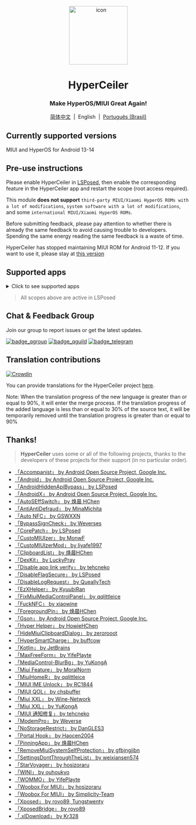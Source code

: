<div align="center">

<img src="/imgs/icon.png" width="160" height="160" style="display: block; margin: 0 auto;" alt="icon">

# HyperCeiler

### Make HyperOS/MIUI Great Again!

[简体中文](/README.md)&nbsp;&nbsp;|&nbsp;&nbsp;English&nbsp;&nbsp;|&nbsp;&nbsp;[Português (Brasil)](/README_pt-BR.md)

</div>

## Currently supported versions

MIUI and HyperOS for Android 13-14

## Pre-use instructions

Please enable HyperCeiler in [LSPosed](https://github.com/LSPosed/LSPosed/releases), then enable the corresponding feature in the HyperCeiler app and restart the scope (root access required).

This module <b>does not support</b> `third-party MIUI/Xiaomi HyperOS ROMs with a lot of modifications`, `system software with a lot of modifications`, and some `international MIUI/Xiaomi HyperOS ROMs`.

Before submitting feedback, please pay attention to whether there is already the same feedback to avoid causing trouble to developers. Spending the same energy reading the same feedback is a waste of time.

HyperCeiler has stopped maintaining MIUI ROM for Android 11-12. If you want to use it, please stay at [this version](https://github.com/ReChronoRain/Cemiuiler/releases/tag/1.3.130)

## Supported apps

<details>
    <summary>Click to see supported apps</summary>

| App name                   | Package name                       |
|:---------------------------|:-----------------------------------|
| System Framework           | system                             |
| System UI                  | com.android.systemui               |
| System launcher            | com.miui.home                      |
| Updater                    | com.android.updater                |
| Joyose                     | com.xiaomi.joyose                  |
| Mi Settings                | com.xiaomi.misettings              |
| Security                   | com.miui.securitycenter            |
| Notes                      | com.miui.notes                     |
| Mi Wallpaper               | com.miui.miwallpaper               |
| Taplus                     | com.miui.contentextension          |
| Bullet screen notification | com.xiaomi.barrage                 |
| Phone                      | com.android.incallui               |
| Phone Service              | com.android.phone                  |
| Battery and performance    | com.miui.powerkeeper               |
| Messaging                  | com.android.mms                    |
| Screenshot                 | com.miui.screenshot                |
| Calendar                   | com.android.calendar               |
| Browser                    | com.android.browser                |
| Rueban (MTB)               | com.xiaomi.mtb                     |
| Screen Recorder            | com.miui.screenrecorder            |
| Permissions                | com.lbe.security.miui              |
| Settings                   | com.android.settings               |
| Sogou Keyboard for MIUI    | com.sohu.inputmethod.sogou.xiaomi  |
| Weather                    | com.miui.weather2                  |
| Cast                       | com.milink.service                 |
| External Storage           | com.android.externalstorage        |
| Always-on display          | com.miui.aod                       |
| File Manager               | com.android.fileexplorer           |
| System service plugin      | com.miui.securityadd               |
| Downloads                  | com.android.providers.downloads.ui |
| Downloads                  | com.android.providers.downloads    |
| Gallery                    | com.miui.gallery                   |
| Mi Canvas                  | com.miui.creation                  |
| Mi Share                   | com.miui.mishare.connectivity      |
| Gallery Editor             | com.miui.mediaeditor               |
| Xiaomi Cloud               | com.miui.cloudservice              |
| Smart Cards                | com.miui.tsmclient                 |
| iFlytek IME for MIUI       | com.iflytek.inputmethod.miui       |
| Package installer          | com.miui.packageinstaller          |
| GetApps                    | com.xiaomi.market                  |
| App vault                  | com.miui.personalassistant         |
| Themes                     | com.android.thememanager           |
| HyperOS Security Components| com.miui.guardprovider             |
| Camera                     | com.android.camera                 |
| Mi AI Translate            | com.xiaomi.aiasst.vision           |
| Scanner                    | com.xiaomi.scanner                 |
| Mi AI                      | com.miui.voiceassist               |
| NFC Service                | com.android.nfc                    |
| Earphones                  | com.miui.misound                   |
| Backup                     | com.miui.backup                    |
| Mi Mover                   | com.miui.huanji                    |
| MiTrustService             | com.xiaomi.trustservice            |

</details>

> All scopes above are active in LSPosed

## Chat & Feedback Group

Join our group to report issues or get the latest updates.

[![badge_qgroup]][qgroup_url]
[![badge_qguild]][qguild_url]
[![badge_telegram]][telegram_url]

## Translation contributions

[![Crowdin](https://badges.crowdin.net/cemiuiler/localized.svg)](https://crowdin.com/project/cemiuiler)

You can provide translations for the HyperCeiler project [here](https://crwd.in/cemiuiler).

Note: When the translation progress of the new language is greater than or equal to 90%, it will enter the merge process. If the translation progress of the added language is less than or equal to 30% of the source text, it will be temporarily removed until the translation progress is greater than or equal to 90%

## Thanks!

> <b>HyperCeiler</b> uses some or all of the following projects, thanks to the developers of these projects for their support (in no particular order).

- [「Accompanist」 by Android Open Source Project, Google Inc.](https://google.github.io/accompanist)
- [「Android」 by Android Open Source Project, Google Inc.](https://source.android.google.cn/license)
- [「AndroidHiddenApiBypass」 by LSPosed](https://github.com/LSPosed/AndroidHiddenApiBypass)
- [「AndroidX」 by Android Open Source Project, Google Inc.](https://github.com/androidx/androidx)
- [「AutoSEffSwitch」 by 焕晨 HChen](https://github.com/HChenX/AutoSEffSwitch)
- [「AntiAntiDefraud」 by MinaMichita](https://github.com/MinaMichita/AntiAntiDefraud)
- [「Auto NFC」 by GSWXXN](https://github.com/GSWXXN/AutoNFC)
- [「BypassSignCheck」 by Weverses](https://github.com/Weverses/BypassSignCheck)
- [「CorePatch」 by LSPosed](https://github.com/LSPosed/CorePatch)
- [「CustoMIUIzer」 by MonwF](https://github.com/MonwF/customiuizer)
- [「CustoMIUIzerMod」 by liyafe1997](https://github.com/liyafe1997/CustoMIUIzerMod)
- [「ClipboardList」 by 焕晨HChen](https://github.com/HChenX/ClipboardList)
- [「DexKit」 by LuckyPray](https://github.com/LuckyPray/DexKit)
- [「Disable app link verify」 by tehcneko](https://github.com/Xposed-Modules-Repo/io.github.tehcneko.applinkverify)
- [「DisableFlagSecure」 by LSPosed](https://github.com/LSPosed/DisableFlagSecure)
- [「DisableLogRequest」 by QueallyTech](https://github.com/QueallyTech/DisableLogRequest)
- [「EzXHelper」 by KyuubiRan](https://github.com/KyuubiRan/EzXHelper)
- [「FixMiuiMediaControlPanel」 by qqlittleice](https://github.com/qqlittleice/FixMiuiMediaControlPanel)
- [「FuckNFC」 by xiaowine](https://github.com/xiaowine/FuckNFC)
- [「ForegroundPin」 by 焕晨HChen](https://github.com/HChenX/ForegroundPin)
- [「Gson」 by Android Open Source Project, Google Inc.](https://github.com/google/gson)
- [「Hyper Helper」 by HowieHChen](https://github.com/HowieHChen/XiaomiHelper)
- [「HideMiuiClipboardDialog」 by zerorooot](https://github.com/zerorooot/HideMiuiClipboardDialog)
- [「HyperSmartCharge」 by buffcow](https://github.com/buffcow/HyperSmartCharge)
- [「Kotlin」 by JetBrains](https://github.com/JetBrains/kotlin)
- [「MaxFreeForm」 by YifePlayte](https://github.com/YifePlayte/MaxFreeForm)
- [「MediaControl-BlurBg」 by YuKongA](https://github.com/YuKongA/MediaControl-BlurBg)
- [「Miui Feature」 by MoralNorm](https://github.com/moralnorm/miui_feature)
- [「MiuiHomeR」 by qqlittleice](https://github.com/qqlittleice/MiuiHome_R)
- [「MIUI IME Unlock」 by RC1844](https://github.com/RC1844/MIUI_IME_Unlock)
- [「MIUI QOL」 by chsbuffer](https://github.com/chsbuffer/MIUIQOL)
- [「Miui XXL」 by Wine-Network](https://github.com/Wine-Network/Miui_XXL)
- [「Miui XXL」 by YuKongA](https://github.com/YuKongA/Miui_XXL)
- [「MIUI 通知修复」 by tehcneko](https://github.com/Xposed-Modules-Repo/io.github.tehcneko.miuinotificationfix)
- [「ModemPro」 by Weverse](https://github.com/Weverses/ModemPro)
- [「NoStorageRestrict」 by DanGLES3](https://github.com/Xposed-Modules-Repo/com.github.dan.nostoragerestrict)
- [「Portal Hook」 by Haocen2004](https://github.com/Haocen2004/PortalHook)
- [「PinningApp」 by 焕晨HChen](https://github.com/HChenX/PinningApp)
- [「RemoveMiuiSystemSelfProtection」 by gfbjngjibn](https://github.com/gfbjngjibn/RemoveMiuiSystemSelfProtection)
- [「SettingsDontThroughTheList」 by weixiansen574](https://github.com/weixiansen574/settingsdontthroughthelist)
- [「StarVoyager」 by hosizoraru](https://github.com/hosizoraru/StarVoyager)
- [「WINI」 by ouhoukyo](https://github.com/ouhoukyo/WINI)
- [「WOMMO」 by YifePlayte](https://github.com/YifePlayte/WOMMO)
- [「Woobox For MIUI」 by hosizoraru](https://github.com/hosizoraru/WooBoxForMIUI)
- [「Woobox For MIUI」 by Simplicity-Team](https://github.com/Simplicity-Team/WooBoxForMIUI)
- [「Xposed」 by rovo89, Tungstwenty](https://github.com/rovo89/XposedBridge)
- [「XposedBridge」 by rovo89](https://github.com/rovo89/XposedBridge)
- [「.xlDownload」 by Kr328](https://github.com/Kr328/.xlDownload)

[qgroup_url]: https://jq.qq.com/?_wv=1027&k=TedCJq8V

[badge_qgroup]: https://img.shields.io/badge/QQ-group-4DB8FF?style=for-the-badge&logo=tencentqq

[qguild_url]: https://pd.qq.com/s/35ooe0ssj

[badge_qguild]: https://img.shields.io/badge/QQ-Channel-4991D3?style=for-the-badge&logo=tencentqq

[telegram_url]: https://t.me/cemiuiler

[badge_telegram]: https://img.shields.io/badge/dynamic/json?style=for-the-badge&color=2CA5E0&label=Telegram&logo=telegram&query=%24.data.totalSubs&url=https%3A%2F%2Fapi.spencerwoo.com%2Fsubstats%2F%3Fsource%3Dtelegram%26queryKey%3Dcemiuiler
